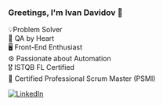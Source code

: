 ### Greetings, I'm Ivan Davidov 👋<br>
💡Problem Solver<br>
🧠 QA by Heart<br>
🖥️ Front-End Enthusiast<br>
⚙️ Passionate about Automation<br>
🎖️ ISTQB FL Certified<br>
👤 Certified Professional Scrum Master (PSMI)<br>

[![LinkedIn](https://img.shields.io/badge/-LinkedIn-0e76a8?style=flat-square&logo=Linkedin&logoColor=white)](https://www.linkedin.com/in/ivdavidov/) 
